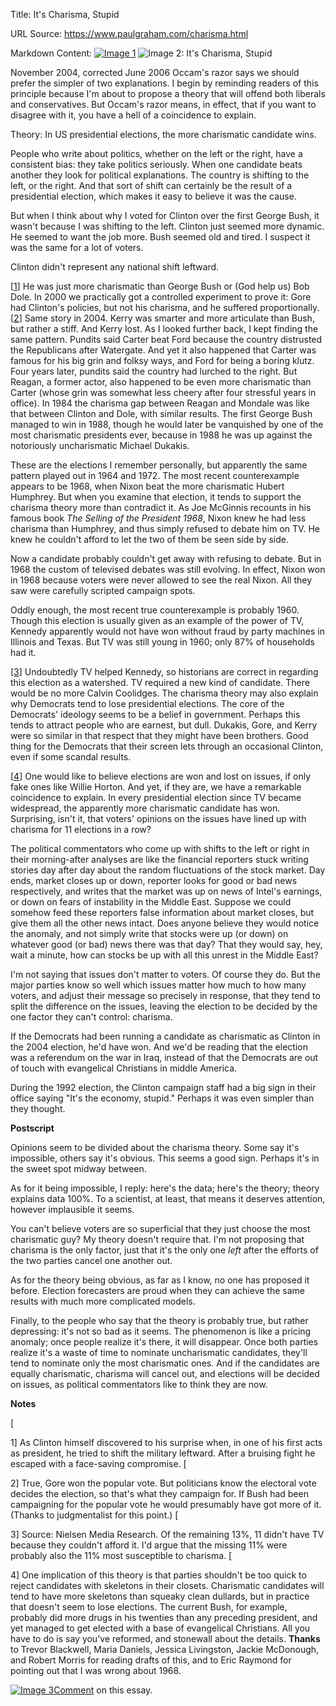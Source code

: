 Title: It's Charisma, Stupid

URL Source: https://www.paulgraham.com/charisma.html

Markdown Content:
[![Image 1](https://s.turbifycdn.com/aah/paulgraham/it-s-charisma-stupid-12.gif)](https://s.turbifycdn.com/aah/paulgraham/it-s-charisma-stupid-11.gif)
![Image 2: It's Charisma, Stupid](https://s.turbifycdn.com/aah/paulgraham/it-s-charisma-stupid-13.gif)

 November 2004, corrected June 2006
Occam's razor says we should prefer the simpler of two explanations. I begin by reminding readers of this principle because I'm about to propose a theory that will offend both liberals and conservatives. But Occam's razor means, in effect, that if you want to disagree with it, you have a hell of a coincidence to explain.

Theory: In US presidential elections, the more charismatic candidate wins.

People who write about politics, whether on the left or the right, have a consistent bias: they take politics seriously. When one candidate beats another they look for political explanations. The country is shifting to the left, or the right. And that sort of shift can certainly be the result of a presidential election, which makes it easy to believe it was the cause.

But when I think about why I voted for Clinton over the first George Bush, it wasn't because I was shifting to the left. Clinton just seemed more dynamic. He seemed to want the job more. Bush seemed old and tired. I suspect it was the same for a lot of voters.

Clinton didn't represent any national shift leftward.

[[1](https://www.paulgraham.com/charisma.html#f1n)] He was just more charismatic than George Bush or (God help us) Bob Dole. In 2000 we practically got a controlled experiment to prove it: Gore had Clinton's policies, but not his charisma, and he suffered proportionally. [[2](https://www.paulgraham.com/charisma.html#f2n)] Same story in 2004. Kerry was smarter and more articulate than Bush, but rather a stiff. And Kerry lost.
As I looked further back, I kept finding the same pattern. Pundits said Carter beat Ford because the country distrusted the Republicans after Watergate. And yet it also happened that Carter was famous for his big grin and folksy ways, and Ford for being a boring klutz. Four years later, pundits said the country had lurched to the right. But Reagan, a former actor, also happened to be even more charismatic than Carter (whose grin was somewhat less cheery after four stressful years in office). In 1984 the charisma gap between Reagan and Mondale was like that between Clinton and Dole, with similar results. The first George Bush managed to win in 1988, though he would later be vanquished by one of the most charismatic presidents ever, because in 1988 he was up against the notoriously uncharismatic Michael Dukakis.

These are the elections I remember personally, but apparently the same pattern played out in 1964 and 1972. The most recent counterexample appears to be 1968, when Nixon beat the more charismatic Hubert Humphrey. But when you examine that election, it tends to support the charisma theory more than contradict it. As Joe McGinnis recounts in his famous book _The Selling of the President 1968_, Nixon knew he had less charisma than Humphrey, and thus simply refused to debate him on TV. He knew he couldn't afford to let the two of them be seen side by side.

Now a candidate probably couldn't get away with refusing to debate. But in 1968 the custom of televised debates was still evolving. In effect, Nixon won in 1968 because voters were never allowed to see the real Nixon. All they saw were carefully scripted campaign spots.

Oddly enough, the most recent true counterexample is probably 1960. Though this election is usually given as an example of the power of TV, Kennedy apparently would not have won without fraud by party machines in Illinois and Texas. But TV was still young in 1960; only 87% of households had it.

[[3](https://www.paulgraham.com/charisma.html#f3n)] Undoubtedly TV helped Kennedy, so historians are correct in regarding this election as a watershed. TV required a new kind of candidate. There would be no more Calvin Coolidges.
The charisma theory may also explain why Democrats tend to lose presidential elections. The core of the Democrats' ideology seems to be a belief in government. Perhaps this tends to attract people who are earnest, but dull. Dukakis, Gore, and Kerry were so similar in that respect that they might have been brothers. Good thing for the Democrats that their screen lets through an occasional Clinton, even if some scandal results.

[[4](https://www.paulgraham.com/charisma.html#f4n)]
One would like to believe elections are won and lost on issues, if only fake ones like Willie Horton. And yet, if they are, we have a remarkable coincidence to explain. In every presidential election since TV became widespread, the apparently more charismatic candidate has won. Surprising, isn't it, that voters' opinions on the issues have lined up with charisma for 11 elections in a row?

The political commentators who come up with shifts to the left or right in their morning-after analyses are like the financial reporters stuck writing stories day after day about the random fluctuations of the stock market. Day ends, market closes up or down, reporter looks for good or bad news respectively, and writes that the market was up on news of Intel's earnings, or down on fears of instability in the Middle East. Suppose we could somehow feed these reporters false information about market closes, but give them all the other news intact. Does anyone believe they would notice the anomaly, and not simply write that stocks were up (or down) on whatever good (or bad) news there was that day? That they would say, hey, wait a minute, how can stocks be up with all this unrest in the Middle East?

I'm not saying that issues don't matter to voters. Of course they do. But the major parties know so well which issues matter how much to how many voters, and adjust their message so precisely in response, that they tend to split the difference on the issues, leaving the election to be decided by the one factor they can't control: charisma.

If the Democrats had been running a candidate as charismatic as Clinton in the 2004 election, he'd have won. And we'd be reading that the election was a referendum on the war in Iraq, instead of that the Democrats are out of touch with evangelical Christians in middle America.

During the 1992 election, the Clinton campaign staff had a big sign in their office saying "It's the economy, stupid." Perhaps it was even simpler than they thought.

**Postscript**

Opinions seem to be divided about the charisma theory. Some say it's impossible, others say it's obvious. This seems a good sign. Perhaps it's in the sweet spot midway between.

As for it being impossible, I reply: here's the data; here's the theory; theory explains data 100%. To a scientist, at least, that means it deserves attention, however implausible it seems.

You can't believe voters are so superficial that they just choose the most charismatic guy? My theory doesn't require that. I'm not proposing that charisma is the only factor, just that it's the only one _left_ after the efforts of the two parties cancel one another out.

As for the theory being obvious, as far as I know, no one has proposed it before. Election forecasters are proud when they can achieve the same results with much more complicated models.

Finally, to the people who say that the theory is probably true, but rather depressing: it's not so bad as it seems. The phenomenon is like a pricing anomaly; once people realize it's there, it will disappear. Once both parties realize it's a waste of time to nominate uncharismatic candidates, they'll tend to nominate only the most charismatic ones. And if the candidates are equally charismatic, charisma will cancel out, and elections will be decided on issues, as political commentators like to think they are now.

**Notes**

[

1] As Clinton himself discovered to his surprise when, in one of his first acts as president, he tried to shift the military leftward. After a bruising fight he escaped with a face-saving compromise.
[

2] True, Gore won the popular vote. But politicians know the electoral vote decides the election, so that's what they campaign for. If Bush had been campaigning for the popular vote he would presumably have got more of it. (Thanks to judgmentalist for this point.)
[

3] Source: Nielsen Media Research. Of the remaining 13%, 11 didn't have TV because they couldn't afford it. I'd argue that the missing 11% were probably also the 11% most susceptible to charisma.
[

4] One implication of this theory is that parties shouldn't be too quick to reject candidates with skeletons in their closets. Charismatic candidates will tend to have more skeletons than squeaky clean dullards, but in practice that doesn't seem to lose elections. The current Bush, for example, probably did more drugs in his twenties than any preceding president, and yet managed to get elected with a base of evangelical Christians. All you have to do is say you've reformed, and stonewall about the details.
**Thanks** to Trevor Blackwell, Maria Daniels, Jessica Livingston, Jackie McDonough, and Robert Morris for reading drafts of this, and to Eric Raymond for pointing out that I was wrong about 1968.

[![Image 3](https://sep.turbifycdn.com/ty/cdn/paulgraham/redditino.png?t=1688221954&)](http://reddit.com/)[Comment](http://reddit.com/info/8zp7/comments) on this essay.

